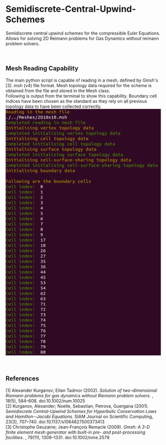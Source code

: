 # Semidiscrete-Central-Upwind-Schemes
Semidiscrete central upwind schemes for the compressible Euler Equations. Allows for solving 2D Reimann problems for Gas Dynamics without reimann problem solvers. 

# <sub><sub>Mesh Reading Capability</sub></sub>
The main python script is capable of reading in a mesh, defined by Gmsh's [3] .msh (v4) file format.
Mesh topology data required for the scheme is obtained from the file and stored in the Mesh class. 
<br />
Following is output from the terminal to show this capability. Boundary cell indices have been 
chosen as the standard as they rely on all previous topology data to have been collected correctly.
![](images/boundaryCellReading.png)

# <sub><sub>References</sub></sub>
[1] Alexander Kurganov; Eitan Tadmor (2002). <em>Solution of two-dimensional Riemann problems for gas dynamics without Riemann problem solvers.</em> , 18(5), 584–608. doi:10.1002/num.10025 <br />
[2] Kurganov, Alexander; Noelle, Sebastian; Petrova, Guergana  (2001). <em>Semidiscrete Central-Upwind Schemes for Hyperbolic Conservation Laws and Hamilton--Jacobi Equations.</em> SIAM Journal on Scientific Computing, 23(3), 707–740. doi:10.1137/s1064827500373413     
[3] Christophe Geuzaine; Jean-François Remacle (2009). <em>Gmsh: A 3-D finite element mesh generator with built-in pre- and post-processing facilities.</em> , 79(11), 1309–1331. doi:10.1002/nme.2579
